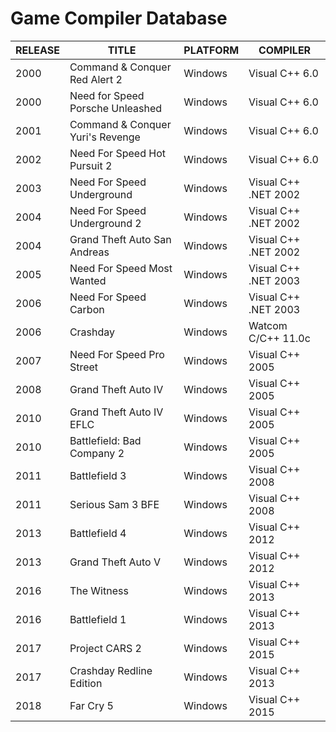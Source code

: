 # Game Compiler Database

| RELEASE | TITLE | PLATFORM | COMPILER |
|--------------|-------|----------|----------|
| 2000 | Command & Conquer Red Alert 2 | Windows | Visual C++ 6.0 |
| 2000 | Need for Speed Porsche Unleashed | Windows | Visual C++ 6.0 |
| 2001 | Command & Conquer Yuri's Revenge | Windows | Visual C++ 6.0 |
| 2002 | Need For Speed Hot Pursuit 2 | Windows | Visual C++ 6.0 |
| 2003 | Need For Speed Underground | Windows | Visual C++ .NET 2002 |
| 2004 | Need For Speed Underground 2 | Windows | Visual C++ .NET 2002 |
| 2004 | Grand Theft Auto San Andreas | Windows | Visual C++ .NET 2002 |
| 2005 | Need For Speed Most Wanted | Windows | Visual C++ .NET 2003 |
| 2006 | Need For Speed Carbon | Windows | Visual C++ .NET 2003 |
| 2006 | Crashday | Windows | Watcom C/C++ 11.0c |
| 2007 | Need For Speed Pro Street | Windows | Visual C++ 2005 |
| 2008 | Grand Theft Auto IV | Windows | Visual C++ 2005 |
| 2010 | Grand Theft Auto IV EFLC | Windows | Visual C++ 2005 |
| 2010 | Battlefield: Bad Company 2 | Windows | Visual C++ 2005 |
| 2011 | Battlefield 3 | Windows | Visual C++ 2008 |
| 2011 | Serious Sam 3 BFE | Windows | Visual C++ 2008 |
| 2013 | Battlefield 4 | Windows | Visual C++ 2012 |
| 2013 | Grand Theft Auto V | Windows | Visual C++ 2012 |
| 2016 | The Witness | Windows | Visual C++ 2013 |
| 2016 | Battlefield 1 | Windows | Visual C++ 2013 |
| 2017 | Project CARS 2 | Windows | Visual C++ 2015 |
| 2017 | Crashday Redline Edition | Windows | Visual C++ 2013 |
| 2018 | Far Cry 5 | Windows | Visual C++ 2015 |
